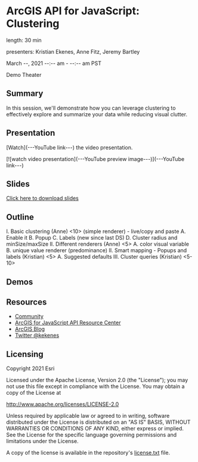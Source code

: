 # ArcGIS API for JavaScript: Clustering

length: 30 min

presenters: Kristian Ekenes, Anne Fitz, Jeremy Bartley

March --, 2021 --:-- am - --:-- am PST

Demo Theater

## Summary

In this session, we'll demonstrate how you can leverage clustering to effectively explore and summarize your data while reducing visual clutter.

## Presentation

[Watch](---YouTube link---) the video presentation.

[![watch video presentation](---YouTube preview image---)](---YouTube link---)

## Slides

[Click here to download slides](https://github.com/ekenes/conferences/raw/master/ds-2021/clustering/slides.pptx)

## Outline

I. Basic clustering (Anne) <10>
  (simple renderer) - live/copy and paste
   A. Enable it
   B. Popup
   C. Labels (new since last DS)
   D. Cluster radius and minSize/maxSize
II. Different renderers (Anne) <5>
   A. color visual variable
   B. unique value renderer (predominance)
II. Smart mapping - Popups and labels (Kristian) <5>
   A. Suggested defaults
III. Cluster queries (Kristian) <5-10>

## Demos

## Resources

* [Community](https://developers.arcgis.com/en/javascript/jshelp/community.html)
* [ArcGIS for JavaScript API Resource Center](http://help.arcgis.com/en/webapi/javascript/arcgis/index.html)
* [ArcGIS Blog](https://www.esri.com/arcgis-blog/author/kekenes/)
* [Twitter @kekenes](http://twitter.com/kekenes)

## Licensing

Copyright 2021 Esri

Licensed under the Apache License, Version 2.0 (the "License");
you may not use this file except in compliance with the License.
You may obtain a copy of the License at

   http://www.apache.org/licenses/LICENSE-2.0

Unless required by applicable law or agreed to in writing, software
distributed under the License is distributed on an "AS IS" BASIS,
WITHOUT WARRANTIES OR CONDITIONS OF ANY KIND, either express or implied.
See the License for the specific language governing permissions and
limitations under the License.

A copy of the license is available in the repository's [license.txt](license.txt) file.
